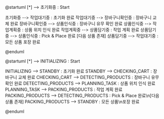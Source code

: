 @startuml
[*] --> 초기화중 : Start

초기화중 --> 작업대기중 : 초기화 완료
작업대기중 --> 장바구니확인중 : 장바구니 교체 완료
장바구니확인중 --> 상품인식중 : 장바구니 유무 확인 완료
상품인식중 --> 작업계획중 : 상품 위치 인식 완료
작업계획중 --> 상품담기중 : 작업 계획 완료
상품담기중 --> 상품인식중 : Pick & Place 완료 [다음 상품 존재]
상품담기중 --> 작업대기중 : 모든 상품 포장 완료

@enduml

@startuml
[*] --> INITIALIZING : Start

INITIALIZING --> STANDBY : 초기화 완료
STANDBY --> CHECKING_CART : 장바구니 교체 완료
CHECKING_CART --> DETECTING_PRODUCTS : 장바구니 유무 확인 완료
DETECTING_PRODUCTS --> PLANNING_TASK : 상품 위치 인식 완료
PLANNING_TASK --> PACKING_PRODUCTS : 작업 계획 완료
PACKING_PRODUCTS --> DETECTING_PRODUCTS : Pick & Place 완료\n[다음 상품 존재]
PACKING_PRODUCTS --> STANDBY : 모든 상품\n포장 완료

@enduml
